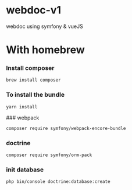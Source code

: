 
# webdoc-v1

webdoc using symfony &amp; vueJS

# With homebrew

### Install composer

`brew install composer`

### To install the bundle 

`yarn install`

### webpack

`composer require symfony/webpack-encore-bundle`

### doctrine

`composer require symfony/orm-pack`

### init database

`php bin/console doctrine:database:create`






